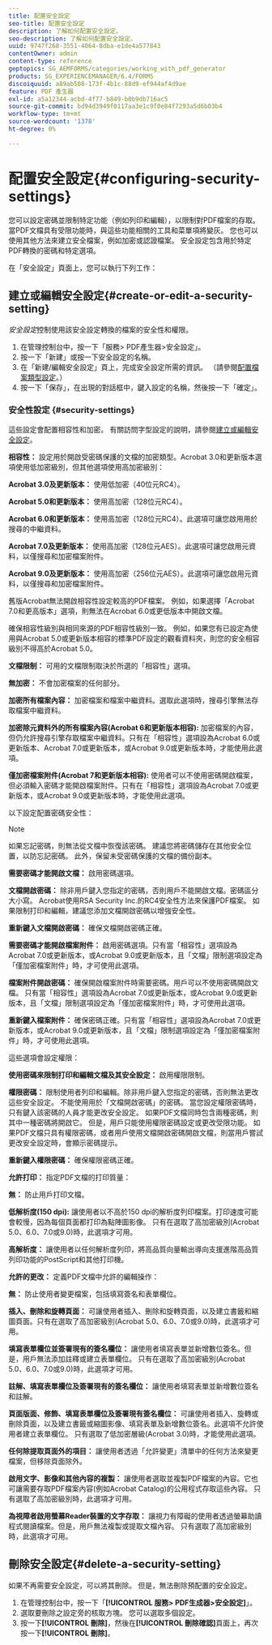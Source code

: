 ```yaml
---
title: 配置安全設定
seo-title: 配置安全設定
description: 了解如何配置安全設定。
seo-description: 了解如何配置安全設定。
uuid: 9747f268-3551-4064-8dba-e1de4a577843
contentOwner: admin
content-type: reference
geptopics: SG_AEMFORMS/categories/working_with_pdf_generator
products: SG_EXPERIENCEMANAGER/6.4/FORMS
discoiquuid: a89ab508-173f-4b1c-88d9-ef944af4d9ae
feature: PDF 產生器
exl-id: a5a12344-acbd-4f77-b849-b0b9db716ac5
source-git-commit: bd94d3949f0117aa3e1c9f0e84f7293a5d6b03b4
workflow-type: tm+mt
source-wordcount: '1378'
ht-degree: 0%

---
```


# 配置安全設定{#configuring-security-settings}

您可以設定密碼並限制特定功能（例如列印和編輯），以限制對PDF檔案的存取。 當PDF文檔具有受限功能時，與這些功能相關的工具和菜單項將變灰。 您也可以使用其他方法來建立安全檔案，例如加密或認證檔案。 安全設定包含用於特定PDF轉換的密碼和特定選項。

在「安全設定」頁面上，您可以執行下列工作：

## 建立或編輯安全設定{#create-or-edit-a-security-setting}

*安全設定*&#x200B;控制使用該安全設定轉換的檔案的安全性和權限。

1. 在管理控制台中，按一下「服務> PDF產生器>安全設定」。
1. 按一下「新建」或按一下安全設定的名稱。
1. 在「新建/編輯安全設定」頁上，完成安全設定所需的資訊。 （請參閱[配置檔案類型設定](/help/forms/using/admin-help/configuring-file-type-settings.md#configuring-file-type-settings)。）
1. 按一下「保存」，在出現的對話框中，鍵入設定的名稱，然後按一下「確定」。

### 安全性設定 {#security-settings}

這些設定會配置相容性和加密。 有關訪問字型設定的說明，請參閱[建立或編輯安全設定](configuring-security-settings.md#create-or-edit-a-security-setting)。

**相容性：** 設定用於開啟受密碼保護的文檔的加密類型。Acrobat 3.0和更新版本選項使用低加密級別，但其他選項使用高加密級別：

**Acrobat 3.0及更新版本：** 使用低加密（40位元RC4）。

**Acrobat 5.0和更新版本：** 使用高加密（128位元RC4）。

**Acrobat 6.0和更新版本：** 使用高加密（128位元RC4）。此選項可讓您啟用用於搜尋的中繼資料。

**Acrobat 7.0及更新版本：** 使用高加密（128位元AES）。此選項可讓您啟用元資料，以僅搜尋和加密檔案附件。

**Acrobat 9.0及更新版本：** 使用高加密（256位元AES）。此選項可讓您啟用元資料，以僅搜尋和加密檔案附件。

舊版Acrobat無法開啟相容性設定較高的PDF檔案。 例如，如果選擇「Acrobat 7.0和更高版本」選項，則無法在Acrobat 6.0或更低版本中開啟文檔。

確保相容性級別與相同來源的PDF相容性級別一致。 例如，如果您有已設定為使用與Acrobat 5.0或更新版本相容的標準PDF設定的觀看資料夾，則您的安全相容級別不得高於Acrobat 5.0。

**文檔限制：** 可用的文檔限制取決於所選的「相容性」選項。

**無加密：** 不會加密檔案的任何部分。

**加密所有檔案內容：** 加密檔案和檔案中繼資料。選取此選項時，搜尋引擎無法存取檔案中繼資料。

**加密除元資料外的所有檔案內容(Acrobat 6和更新版本相容):** 加密檔案的內容，但仍允許搜尋引擎存取檔案中繼資料。只有在「相容性」選項設為Acrobat 6.0或更新版本、Acrobat 7.0或更新版本，或Acrobat 9.0或更新版本時，才能使用此選項。

**僅加密檔案附件(Acrobat 7和更新版本相容):** 使用者可以不使用密碼開啟檔案，但必須輸入密碼才能開啟檔案附件。只有在「相容性」選項設為Acrobat 7.0或更新版本，或Acrobat 9.0或更新版本時，才能使用此選項。

以下設定配置密碼安全性：

>[!NOTE]
>
>如果忘記密碼，則無法從文檔中恢復該密碼。 建議您將密碼儲存在其他安全位置，以防忘記密碼。 此外，保留未受密碼保護的文檔的備份副本。

**需要密碼才能開啟文檔：** 啟用密碼選項。

**文檔開啟密碼：** 除非用戶鍵入您指定的密碼，否則用戶不能開啟文檔。密碼區分大小寫。 Acrobat使用RSA Security Inc.的RC4安全性方法來保護PDF檔案。 如果限制打印和編輯，建議您添加文檔開啟密碼以增強安全性。

**重新鍵入文檔開啟密碼：** 確保文檔開啟密碼正確。

**需要密碼才能開啟檔案附件：** 啟用密碼選項。只有當「相容性」選項設為Acrobat 7.0或更新版本，或Acrobat 9.0或更新版本，且「文檔」限制選項設定為「僅加密檔案附件」時，才可使用此選項。

**檔案附件開啟密碼：** 確保開啟檔案附件時需要密碼。用戶可以不使用密碼開啟文檔。 只有當「相容性」選項設為Acrobat 7.0或更新版本，或Acrobat 9.0或更新版本，且「文檔」限制選項設定為「僅加密檔案附件」時，才可使用此選項。

**重新鍵入檔案附件：** 確保密碼正確。只有當「相容性」選項設為Acrobat 7.0或更新版本，或Acrobat 9.0或更新版本，且「文檔」限制選項設定為「僅加密檔案附件」時，才可使用此選項。

這些選項會設定權限：

**使用密碼來限制打印和編輯文檔及其安全設定：** 啟用權限限制。

**權限密碼：** 限制使用者列印和編輯。除非用戶鍵入您指定的密碼，否則無法更改這些安全設定。 不能使用用於「文檔開啟密碼」的密碼。 當您設定權限密碼時，只有鍵入該密碼的人員才能更改安全設定。 如果PDF文檔同時包含兩種密碼，則其中一種密碼將開啟它。 但是，用戶只能使用權限密碼設定或更改受限功能。 如果PDF文檔只具有權限密碼，或者用戶使用文檔開啟密碼開啟文檔，則當用戶嘗試更改安全設定時，會顯示密碼提示。

**重新鍵入權限密碼：** 確保權限密碼正確。

**允許打印：** 指定PDF文檔的打印質量：

**無：** 防止用戶打印文檔。

**低解析度(150 dpi):** 讓使用者以不高於150 dpi的解析度列印檔案。打印速度可能會較慢，因為每個頁面都打印為點陣圖影像。 只有在選取了高加密級別(Acrobat 5.0、6.0、7.0或9.0)時，此選項才可用。

**高解析度：** 讓使用者以任何解析度列印，將高品質向量輸出導向支援進階高品質列印功能的PostScript和其他打印機。

**允許的更改：** 定義PDF文檔中允許的編輯操作：

**無：** 防止使用者變更檔案，包括填寫簽名和表單欄位。

**插入、刪除和旋轉頁面：** 可讓使用者插入、刪除和旋轉頁面，以及建立書籤和縮圖頁面。只有在選取了高加密級別(Acrobat 5.0、6.0、7.0或9.0)時，此選項才可用。

**填寫表單欄位並簽署現有的簽名欄位：** 讓使用者填寫表單並新增數位簽名。但是，用戶無法添加註釋或建立表單欄位。 只有在選取了高加密級別(Acrobat 5.0、6.0、7.0或9.0)時，此選項才可用。

**註解、填寫表單欄位及簽署現有的簽名欄位：** 讓使用者填寫表單並新增數位簽名和註解。

**頁面版面、修飾、填寫表單欄位及簽署現有簽名欄位：** 可讓使用者插入、旋轉或刪除頁面，以及建立書籤或縮圖影像、填寫表單及新增數位簽名。此選項不允許使用者建立表單欄位。 只有選取了低加密層級(Acrobat 3.0)時，才能使用此選項。

**任何除提取頁面外的項目：** 讓使用者透過「允許變更」清單中的任何方法來變更檔案，但移除頁面除外。

**啟用文字、影像和其他內容的複製：** 讓使用者選取並複製PDF檔案的內容。它也可讓需要存取PDF檔案內容(例如Acrobat Catalog)的公用程式存取這些內容。 只有選取了高加密級別時，此選項才可用。

**為視障者啟用螢幕Reader裝置的文字存取：** 讓視力有障礙的使用者透過螢幕助讀程式閱讀檔案。但是，用戶無法複製或提取文檔內容。 只有選取了高加密級別時，此選項才可用。

## 刪除安全設定{#delete-a-security-setting}

如果不再需要安全設定，可以將其刪除。 但是，無法刪除預配置的安全設定。

1. 在管理控制台中，按一下「**[!UICONTROL 服務> PDF生成器>安全設定]**」。
1. 選取要刪除之設定旁的核取方塊。 您可以選取多個設定。
1. 按一下&#x200B;**[!UICONTROL 刪除]**，然後在&#x200B;**[!UICONTROL 刪除確認]**&#x200B;頁面上，再次按一下&#x200B;**[!UICONTROL 刪除]**。
